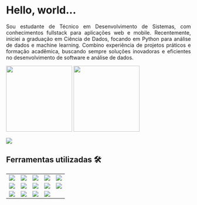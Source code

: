 # Hello, world...



<p style="text-align:justify"> 
Sou estudante de Técnico em Desenvolvimento de Sistemas, com conhecimentos fullstack para aplicações web e mobile. Recentemente, iniciei a graduação em Ciência de Dados, focando em Python para análise de dados e machine learning. Combino experiência de projetos práticos e formação acadêmica, buscando sempre soluções inovadoras e eficientes no desenvolvimento de software e análise de dados.
</p>

<div>
<img height="180em" src="https://github-readme-stats.vercel.app/api?username=gabrielvictor0&show_icons=true&theme=radical">
<img height="180em" src=https://github-readme-stats.vercel.app/api/top-langs/?username=gabrielvictor0&layout=compact&theme=radical >
</div>

[![](https://img.shields.io/badge/LinkedIn-0077B5?style=for-the-badge&logo=linkedin&logoColor=white)](https://www.linkedin.com/in/gabriel-souza-almeida/)


## Ferramentas utilizadas 🛠️

<table>
  <tr>
    <td>
      <img src="https://img.shields.io/badge/node.js-6DA55F?style=for-the-badge&logo=node.js&logoColor=white" />
    </td>
    <td>
      <img src="https://img.shields.io/badge/expo-1C1E24?style=for-the-badge&logo=expo&logoColor=#D04A37" />
    </td>
    <td>
      <img src="https://img.shields.io/badge/blazor-%235C2D91.svg?style=for-the-badge&logo=blazor&logoColor=white" />
    </td>
    <td>
      <img src="https://img.shields.io/badge/azure-%230072C6.svg?style=for-the-badge&logo=microsoftazure&logoColor=white" />
    </td>
    <td>
      <img src="https://img.shields.io/badge/react-%2320232a.svg?style=for-the-badge&logo=react&logoColor=%2361DAFB" />
    </td>
  </tr>
  <tr>
    <td>
      <img src="https://img.shields.io/badge/css3-%231572B6.svg?style=for-the-badge&logo=css3&logoColor=white" />
    </td>
    <td>
      <img src="https://img.shields.io/badge/javascript-%23323330.svg?style=for-the-badge&logo=javascript&logoColor=%23F7DF1E" />
    </td>
    <td>
      <img src="https://img.shields.io/badge/python-3670A0?style=for-the-badge&logo=python&logoColor=ffdd54" />
    </td>
    <td>
      <img src="https://img.shields.io/badge/c%23-%23239120.svg?style=for-the-badge&logo=csharp&logoColor=white" />
    </td>
    <td>
      <img src="https://img.shields.io/badge/react_native-%2320232a.svg?style=for-the-badge&logo=react&logoColor=%2361DAFB" />
    </td>
  </tr>
  <tr>
    <td>
      <img src="https://img.shields.io/badge/Microsoft%20SQL%20Server-CC2927?style=for-the-badge&logo=microsoft%20sql%20server&logoColor=white" />
    </td>
    <td>
      <img src="https://img.shields.io/badge/.NET-5C2D91?style=for-the-badge&logo=.net&logoColor=white" />
    </td>
    <td>
      <img src="https://img.shields.io/badge/vercel-%23000000.svg?style=for-the-badge&logo=vercel&logoColor=white" />
    </td>
    <td>
      <img src="https://img.shields.io/badge/-Swagger-%23Clojure?style=for-the-badge&logo=swagger&logoColor=white" />
    </td>
  </tr>
</table>





